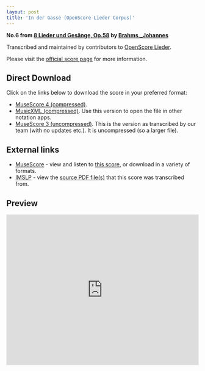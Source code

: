 ```yaml
---
layout: post
title: 'In der Gasse (OpenScore Lieder Corpus)'
---
```


__No.6 from [8 Lieder und Gesänge, Op.58](https://fourscoreandmore.org/openscore/lieder/Brahms,_Johannes/8_Lieder_und_Ges%C3%A4nge,_Op.58/) by [Brahms,_Johannes](https://fourscoreandmore.org/openscore/lieder/Brahms,_Johannes)__

Transcribed and maintained by contributors to [OpenScore Lieder].

Please visit the [official score page] for more information.

[official score page]: https://musescore.com/openscore-lieder-corpus/scores/5098685
[OpenScore Lieder]: https://musescore.com/openscore-lieder-corpus

## Direct Download

Click on the links below to download the score in your preferred format:
- [MuseScore 4 (compressed)](https://fourscoreandmore.org/openscore/lieder/Brahms,_Johannes/8_Lieder_und_Ges%C3%A4nge,_Op.58/6_In_der_Gasse.mscz).
- [MusicXML (compressed)](https://fourscoreandmore.org/openscore/lieder/Brahms,_Johannes/8_Lieder_und_Ges%C3%A4nge,_Op.58/6_In_der_Gasse.mxl). Use this version to open the file in other notation apps.
- [MuseScore 3 (uncompressed)](https://raw.githubusercontent.com/OpenScore/Lieder/refs/heads/main/scores/Brahms,_Johannes/8_Lieder_und_Ges%C3%A4nge,_Op.58/6_In_der_Gasse/lc5098685.mscx). This is the version as transcribed by our team (with no updates etc.). It is uncompressed (so a larger file).

## External links

- [MuseScore] - view and listen to [this score][MuseScore], or download in a variety of formats.
- [IMSLP] - view the [source PDF file(s)][IMSLP] that this score was transcribed from.

[MuseScore]: https://musescore.com/score/5098685
[IMSLP]: https://imslp.org/wiki/Special:ReverseLookup/81975

## Preview

<iframe width="100%" height="394" src="https://musescore.com/openscore-lieder-corpus/scores/5098685/embed" frameborder="0" allowfullscreen allow="autoplay; fullscreen"></iframe>
